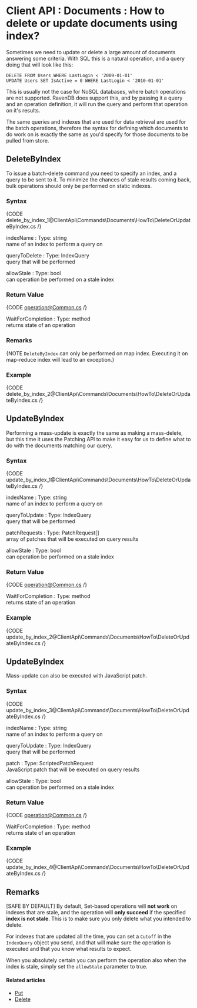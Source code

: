 # Client API : Documents : How to delete or update documents using index?

Sometimes we need to update or delete a large amount of documents answering some criteria. With SQL this is a natural operation, and a query doing that will look like this:

`DELETE FROM Users WHERE LastLogin < '2009-01-01'`   
`UPDATE Users SET IsActive = 0 WHERE LastLogin < '2010-01-01'`   

This is usually not the case for NoSQL databases, where batch operations are not supported. RavenDB does support this, and by passing it a query and an operation definition, it will run the query and perform that operation on it's results.

The same queries and indexes that are used for data retrieval are used for the batch operations, therefore the syntax for defining which documents to do work on is exactly the same as you'd specify for those documents to be pulled from store.

## DeleteByIndex

To issue a batch-delete command you need to specify an index, and a query to be sent to it. To minimize the chances of stale results coming back, bulk operations should only be performed on static indexes.

### Syntax

{CODE delete_by_index_1@ClientApi\Commands\Documents\HowTo\DeleteOrUpdateByIndex.cs /}

indexName
:   Type: string   
name of an index to perform a query on

queryToDelete
:   Type: IndexQuery   
query that will be performed  

allowStale
:   Type: bool   
can operation be performed on a stale index   

### Return Value

{CODE operation@Common.cs /}

WaitForCompletion
:   Type: method   
returns state of an operation    

### Remarks

{NOTE `DeleteByIndex` can only be performed on map index. Executing it on map-reduce index will lead to an exception.}

### Example

{CODE delete_by_index_2@ClientApi\Commands\Documents\HowTo\DeleteOrUpdateByIndex.cs /}

## UpdateByIndex

Performing a mass-update is exactly the same as making a mass-delete, but this time it uses the Patching API to make it easy for us to define what to do with the documents matching our query.

### Syntax

{CODE update_by_index_1@ClientApi\Commands\Documents\HowTo\DeleteOrUpdateByIndex.cs /}

indexName
:   Type: string   
name of an index to perform a query on

queryToUpdate
:   Type: IndexQuery   
query that will be performed

patchRequests
:   Type: PatchRequest[]   
array of patches that will be executed on query results

allowStale
:   Type: bool   
can operation be performed on a stale index

### Return Value

{CODE operation@Common.cs /}

WaitForCompletion
:   Type: method   
returns state of an operation  

### Example

{CODE update_by_index_2@ClientApi\Commands\Documents\HowTo\DeleteOrUpdateByIndex.cs /}

## UpdateByIndex

Mass-update can also be executed with JavaScript patch.

### Syntax

{CODE update_by_index_3@ClientApi\Commands\Documents\HowTo\DeleteOrUpdateByIndex.cs /}

indexName
:   Type: string   
name of an index to perform a query on

queryToUpdate
:   Type: IndexQuery   
query that will be performed

patch
:   Type: ScriptedPatchRequest   
JavaScript patch that will be executed on query results

allowStale
:   Type: bool   
can operation be performed on a stale index

### Return Value

{CODE operation@Common.cs /}

WaitForCompletion
:   Type: method   
returns state of an operation   

### Example

{CODE update_by_index_4@ClientApi\Commands\Documents\HowTo\DeleteOrUpdateByIndex.cs /}

## Remarks

[SAFE BY DEFAULT] By default, Set-based operations will **not work** on indexes that are stale, and the operation will **only succeed** if the specified **index is not stale**. This is to make sure you only delete what you intended to delete.

For indexes that are updated all the time, you can set a `Cutoff` in the `IndexQuery` object you send, and that will make sure the operation is executed and that you know what results to expect.

When you absolutely certain you can perform the operation also when the index is stale, simply set the `allowStale` parameter to true.

#### Related articles

- [Put](../../../../client-api/commands/documents/put)  
- [Delete](../../../../client-api/commands/documents/delete)  